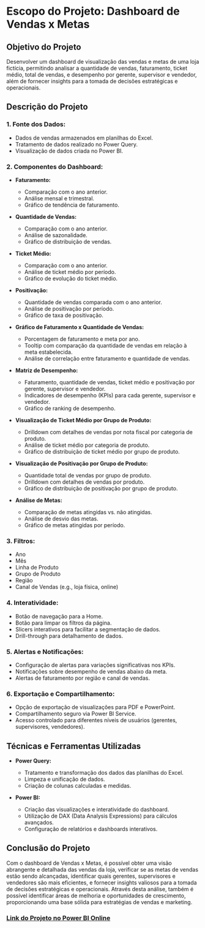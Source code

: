 # Escopo do Projeto: Dashboard de Vendas x Metas

## Objetivo do Projeto

Desenvolver um dashboard de visualização das vendas e metas de uma loja fictícia, permitindo analisar a quantidade de vendas, faturamento, ticket médio, total de vendas, e desempenho por gerente, supervisor e vendedor, além de fornecer insights para a tomada de decisões estratégicas e operacionais.

## Descrição do Projeto

### 1. Fonte dos Dados:
- Dados de vendas armazenados em planilhas do Excel.
- Tratamento de dados realizado no Power Query.
- Visualização de dados criada no Power BI.

### 2. Componentes do Dashboard:

- **Faturamento:**
  - Comparação com o ano anterior.
  - Análise mensal e trimestral.
  - Gráfico de tendência de faturamento.
  
- **Quantidade de Vendas:**
  - Comparação com o ano anterior.
  - Análise de sazonalidade.
  - Gráfico de distribuição de vendas.
  
- **Ticket Médio:**
  - Comparação com o ano anterior.
  - Análise de ticket médio por período.
  - Gráfico de evolução do ticket médio.
  
- **Positivação:**
  - Quantidade de vendas comparada com o ano anterior.
  - Análise de positivação por período.
  - Gráfico de taxa de positivação.

- **Gráfico de Faturamento x Quantidade de Vendas:**
  - Porcentagem de faturamento e meta por ano.
  - Tooltip com comparação da quantidade de vendas em relação à meta estabelecida.
  - Análise de correlação entre faturamento e quantidade de vendas.
  
- **Matriz de Desempenho:**
  - Faturamento, quantidade de vendas, ticket médio e positivação por gerente, supervisor e vendedor.
  - Indicadores de desempenho (KPIs) para cada gerente, supervisor e vendedor.
  - Gráfico de ranking de desempenho.
  
- **Visualização de Ticket Médio por Grupo de Produto:**
  - Drilldown com detalhes de vendas por nota fiscal por categoria de produto.
  - Análise de ticket médio por categoria de produto.
  - Gráfico de distribuição de ticket médio por grupo de produto.
  
- **Visualização de Positivação por Grupo de Produto:**
  - Quantidade total de vendas por grupo de produto.
  - Drilldown com detalhes de vendas por produto.
  - Gráfico de distribuição de positivação por grupo de produto.
  
- **Análise de Metas:**
  - Comparação de metas atingidas vs. não atingidas.
  - Análise de desvio das metas.
  - Gráfico de metas atingidas por período.

### 3. Filtros:
- Ano
- Mês
- Linha de Produto
- Grupo de Produto
- Região
- Canal de Vendas (e.g., loja física, online)

### 4. Interatividade:
- Botão de navegação para a Home.
- Botão para limpar os filtros da página.
- Slicers interativos para facilitar a segmentação de dados.
- Drill-through para detalhamento de dados.

### 5. Alertas e Notificações:
- Configuração de alertas para variações significativas nos KPIs.
- Notificações sobre desempenho de vendas abaixo da meta.
- Alertas de faturamento por região e canal de vendas.

### 6. Exportação e Compartilhamento:
- Opção de exportação de visualizações para PDF e PowerPoint.
- Compartilhamento seguro via Power BI Service.
- Acesso controlado para diferentes níveis de usuários (gerentes, supervisores, vendedores).

## Técnicas e Ferramentas Utilizadas

- **Power Query:**
  - Tratamento e transformação dos dados das planilhas do Excel.
  - Limpeza e unificação de dados.
  - Criação de colunas calculadas e medidas.
  
- **Power BI:**
  - Criação das visualizações e interatividade do dashboard.
  - Utilização de DAX (Data Analysis Expressions) para cálculos avançados.
  - Configuração de relatórios e dashboards interativos.

## Conclusão do Projeto

Com o dashboard de Vendas x Metas, é possível obter uma visão abrangente e detalhada das vendas da loja, verificar se as metas de vendas estão sendo alcançadas, identificar quais gerentes, supervisores e vendedores são mais eficientes, e fornecer insights valiosos para a tomada de decisões estratégicas e operacionais. Através desta análise, também é possível identificar áreas de melhoria e oportunidades de crescimento, proporcionando uma base sólida para estratégias de vendas e marketing.

### [Link do Projeto no Power BI Online](https://app.powerbi.com/view?r=eyJrIjoiNWMxZGY2YTUtOWQyOC00MmE5LWJhYTctOWUxYTNlYzZmZjM3IiwidCI6Ijg0MmQ2OTI3LWYzOWMtNDU0Ni04ODg3LWMxNTYxYWMyOTA1NiJ9)
